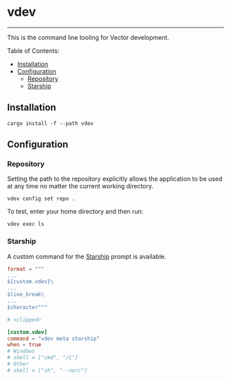 # vdev

-----

This is the command line tooling for Vector development.

Table of Contents:

- [Installation](#installation)
- [Configuration](#configuration)
  - [Repository](#repository)
  - [Starship](#starship)

## Installation

```text
cargo install -f --path vdev
```

## Configuration

### Repository

Setting the path to the repository explicitly allows the application to be used at any time no matter the current working directory.

```text
vdev config set repo .
```

To test, enter your home directory and then run:

```text
vdev exec ls
```

### Starship

A custom command for the [Starship](https://starship.rs) prompt is available.

```toml
format = """
...
${custom.vdev}\
...
$line_break\
...
$character"""

# <clipped>

[custom.vdev]
command = "vdev meta starship"
when = true
# Windows
# shell = ["cmd", "/C"]
# Other
# shell = ["sh", "--norc"]
```
